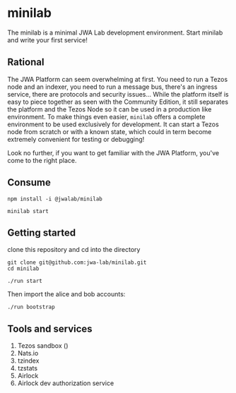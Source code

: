 # minilab

The minilab is a minimal JWA Lab development environment. Start minilab and write your first service!

## Rational

The JWA Platform can seem overwhelming at first.
You need to run a Tezos node and an indexer, you need to run a message bus, there's an ingress service, there are protocols and security issues...
While the platform itself is easy to piece together as seen with the Community Edition, it still separates the platform and the Tezos Node so it can be used in a production like environment.
To make things even easier, `minilab` offers a complete environment to be used exclusively for development. It can start a Tezos node from scratch or with a known state, which could in term become extremely convenient for testing or debugging!

Look no further, if you want to get familiar with the JWA Platform, you've come to the right place.

## Consume

```
npm install -i @jwalab/minilab
```

```
minilab start
```

## Getting started

clone this repository and cd into the directory

```
git clone git@github.com:jwa-lab/minilab.git
cd minilab
```

```
./run start
```

Then import the alice and bob accounts:

```
./run bootstrap
```

## Tools and services

1. Tezos sandbox ()
2. Nats.io
3. tzindex
4. tzstats
5. Airlock
6. Airlock dev authorization service
